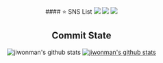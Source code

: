  <div align="center">
#### ⭐ SNS List
<a href="https://coddingjiwon.tistory.com/" target="_blank"><img src="https://img.shields.io/badge/Tistory-248BFB?style=flat-square&logo=Thingiverse&logoColor=white"/></a>
<a href="https://www.instagram.com/ji._.onee/" target="_blank"><img src="https://img.shields.io/badge/instargram-E4405F?style=flat-square&logo=Instagram&logoColor=white"/></a>
<a href="mailto:kusa1230@naver.com" target="_blank"><img src="https://img.shields.io/badge/Email-03C75A?style=flat-square&logo=Naver&logoColor=white"/></a>

## Commit State
![jiwonman's github stats](https://github-readme-stats.vercel.app/api?username=jiwonman&show_icons=true)
[![jiwonman's github stats](https://github-readme-stats.vercel.app/api/top-langs/?username=jiwonman&show_icons=true&hide_border=true&title_color=004386&icon_color=004386&layout=compact)](https://github.com/jiwonman)

 </div>
